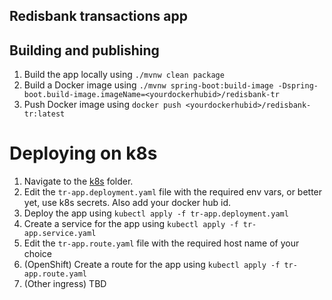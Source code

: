 ## Redisbank transactions app

## Building and publishing

1. Build the app locally using `./mvnw clean package`
1. Build a Docker image using `./mvnw spring-boot:build-image -Dspring-boot.build-image.imageName=<yourdockerhubid>/redisbank-tr`
1. Push Docker image using `docker push <yourdockerhubid>/redisbank-tr:latest`

# Deploying on k8s

1. Navigate to the [k8s](k8s) folder.
1. Edit the `tr-app.deployment.yaml` file with the required env vars, or better yet, use k8s secrets. Also add your docker hub id.
1. Deploy the app using `kubectl apply -f tr-app.deployment.yaml`
1. Create a service for the app using `kubectl apply -f tr-app.service.yaml`
1. Edit the `tr-app.route.yaml` file with the required host name of your choice
1. (OpenShift) Create a route for the app using `kubectl apply -f tr-app.route.yaml`
1. (Other ingress) TBD